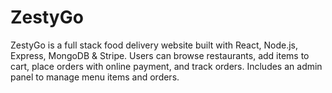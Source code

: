 # ZestyGo
ZestyGo is a full stack food delivery website built with React, Node.js, Express, MongoDB &amp; Stripe. Users can browse restaurants, add items to cart, place orders with online payment, and track orders. Includes an admin panel to manage menu items and orders.
